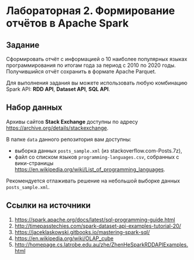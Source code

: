 # Лабораторная 2. Формирование отчётов в Apache Spark

## Задание

Сформировать отчёт с информацией о 10 наиболее популярных языках программирования по итогам года за период с 2010 по 2020 годы. Получившийся отчёт сохранить в формате Apache Parquet.

Для выполнения задания вы можете использовать любую комбинацию Spark API: **RDD API**, **Dataset API**, **SQL API**. 

## Набор данных

Архивы сайтов **Stack Exchange** доступны по адресу https://archive.org/details/stackexchange.

В папке `data` данного репозитория вам доступны:
- выборка данных `posts_sample.xml` (из stackoverflow.com-Posts.7z),
- файл со списком языков `programming-languages.csv`, собранных с вики-страницы https://en.wikipedia.org/wiki/List_of_programming_languages.

Рекомендуется отлаживать решение на небольшой выборке данных `posts_sample.xml`. 

## Ссылки на источники
  1. https://spark.apache.org/docs/latest/sql-programming-guide.html
  2. http://timepasstechies.com/spark-dataset-api-examples-tutorial-20/
  3. https://jaceklaskowski.gitbooks.io/mastering-spark-sql/
  4. https://en.wikipedia.org/wiki/OLAP_cube
  5. http://homepage.cs.latrobe.edu.au/zhe/ZhenHeSparkRDDAPIExamples.html
